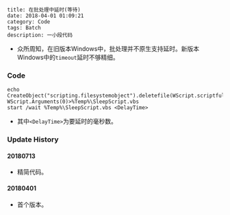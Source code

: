 ```
title: 在批处理中延时(等待)
date: 2018-04-01 01:09:21
category: Code
tags: Batch
description: 一小段代码
```

* 众所周知，在旧版本Windows中，批处理并不原生支持延时。新版本Windows中的`timeout`延时不够精细。 

### Code

```batch
echo CreateObject("scripting.filesystemobject").deletefile(WScript.scriptfullname):WScript.sleep WScript.Arguments(0)>%Temp%\SleepScript.vbs
start /wait %Temp%\SleepScript.vbs <DelayTime>
```

* 其中`<DelayTime>`为要延时的毫秒数。

### Update History

#### 20180713

* 精简代码。

#### 20180401

* 首个版本。
